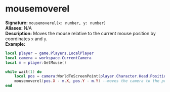 # mousemoverel
**Signature:** `mousemoverel(x: number, y: number)` <br>
**Aliases:** N/A <br>
**Description:** Moves the mouse relative to the current mouse position by coordinates `x` and `y`. <br>
**Example:**
```lua
local player = game.Players.LocalPlayer 
local camera = workspace.CurrentCamera
local m = player:GetMouse()

while wait(1) do
    local pos = camera:WorldToScreenPoint(player.Character.Head.Position)
    mousemoverel(pos.X - m.X, pos.Y - m.Y) --moves the camera to the position of the LocalPlayers head.
end
```